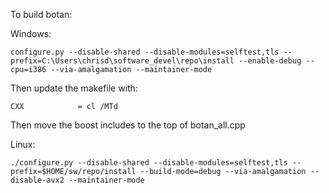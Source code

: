 To build botan:

Windows:
```
configure.py --disable-shared --disable-modules=selftest,tls --prefix=C:\Users\chrisd\software_devel\repo\install --enable-debug --cpu=i386 --via-amalgamation --maintainer-mode
```

Then update the makefile with:
```
CXX            = cl /MTd
```

Then move the boost includes to the top of botan_all.cpp

Linux:
```
./configure.py --disable-shared --disable-modules=selftest,tls --prefix=$HOME/sw/repo/install --build-mode=debug --via-amalgamation --disable-avx2 --maintainer-mode
```
